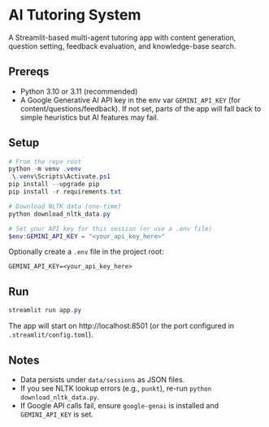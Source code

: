 # AI Tutoring System

A Streamlit-based multi-agent tutoring app with content generation, question setting, feedback evaluation, and knowledge-base search.

## Prereqs
- Python 3.10 or 3.11 (recommended)
- A Google Generative AI API key in the env var `GEMINI_API_KEY` (for content/questions/feedback). If not set, parts of the app will fall back to simple heuristics but AI features may fail.

## Setup
```powershell
# From the repo root
python -m venv .venv
.\.venv\Scripts\Activate.ps1
pip install --upgrade pip
pip install -r requirements.txt

# Download NLTK data (one-time)
python download_nltk_data.py

# Set your API key for this session (or use a .env file)
$env:GEMINI_API_KEY = "<your_api_key_here>"
```

Optionally create a `.env` file in the project root:
```
GEMINI_API_KEY=<your_api_key_here>
```

## Run
```powershell
streamlit run app.py
```

The app will start on http://localhost:8501 (or the port configured in `.streamlit/config.toml`).

## Notes
- Data persists under `data/sessions` as JSON files.
- If you see NLTK lookup errors (e.g., `punkt`), re-run `python download_nltk_data.py`.
- If Google API calls fail, ensure `google-genai` is installed and `GEMINI_API_KEY` is set.
